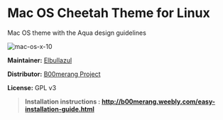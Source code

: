 # Mac OS Cheetah Theme for Linux

Mac OS theme with the Aqua design guidelines

![mac-os-x-10](http://b00merang.weebly.com/uploads/1/6/8/1/16813022/capture-du-2017-06-04-21-08-52_orig.png)

**Maintainer:** [Elbullazul](https://github.com/elbullazul)

**Distributor:** [B00merang Project](https://github.com/B00merang-Project)

**License:** GPL v3


> **Installation instructions : http://b00merang.weebly.com/easy-installation-guide.html**
